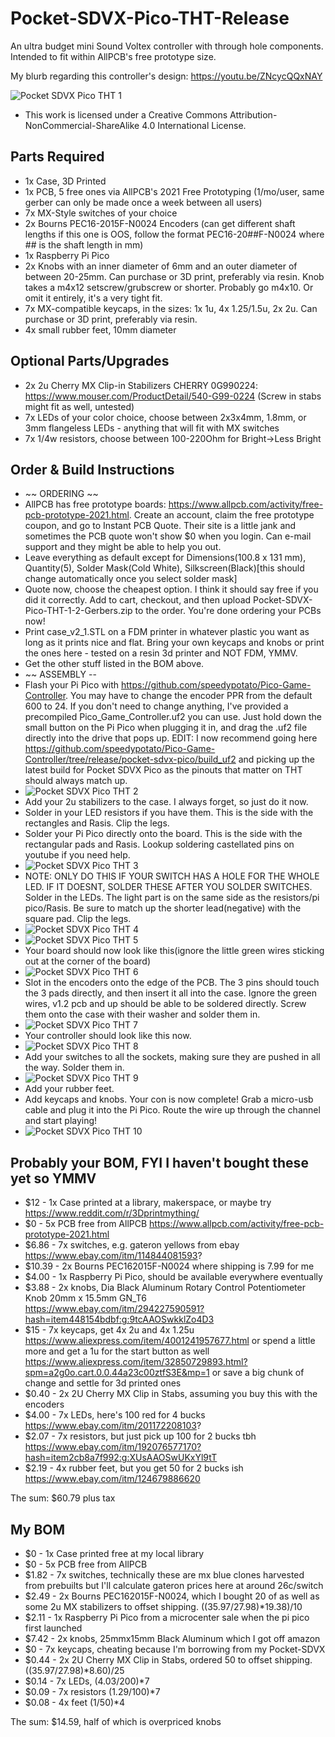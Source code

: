 # Pocket-SDVX-Pico-THT-Release
An ultra budget mini Sound Voltex controller with through hole components. Intended to fit within AllPCB's free prototype size.

My blurb regarding this controller's design: https://youtu.be/ZNcycQQxNAY

![Pocket SDVX Pico THT 1](pics/20210724_023411.jpg)

- This work is licensed under a Creative Commons Attribution-NonCommercial-ShareAlike 4.0 International License.

## Parts Required
- 1x Case, 3D Printed
- 1x PCB, 5 free ones via AllPCB's 2021 Free Prototyping (1/mo/user, same gerber can only be made once a week between all users)
- 7x MX-Style switches of your choice
- 2x Bourns PEC16-2015F-N0024 Encoders (can get different shaft lengths if this one is OOS, follow the format PEC16-20##F-N0024 where ## is the shaft length in mm)
- 1x Raspberry Pi Pico
- 2x Knobs with an inner diameter of 6mm and an outer diameter of between 20-25mm.  Can purchase or 3D print, preferably via resin.  Knob takes a m4x12 setscrew/grubscrew or shorter.  Probably go m4x10.  Or omit it entirely, it's a very tight fit.
- 7x MX-compatible keycaps, in the sizes: 1x 1u, 4x 1.25/1.5u, 2x 2u.  Can purchase or 3D print, preferably via resin.
- 4x small rubber feet, 10mm diameter

## Optional Parts/Upgrades
- 2x 2u Cherry MX Clip-in Stabilizers CHERRY 0G990224: https://www.mouser.com/ProductDetail/540-G99-0224 (Screw in stabs might fit as well, untested)
- 7x LEDs of your color choice, choose between 2x3x4mm, 1.8mm, or 3mm flangeless LEDs - anything that will fit with MX switches
- 7x 1/4w resistors, choose between 100-220Ohm for Bright->Less Bright

## Order & Build Instructions
- ~~ ORDERING ~~
- AllPCB has free prototype boards: https://www.allpcb.com/activity/free-pcb-prototype-2021.html.  Create an account, claim the free prototype coupon, and go to Instant PCB Quote.  Their site is a little jank and sometimes the PCB quote won't show $0 when you login.  Can e-mail support and they might be able to help you out.
- Leave everything as default except for Dimensions(100.8 x 131 mm), Quantity(5), Solder Mask(Cold White), Silkscreen(Black)[this should change automatically once you select solder mask]
- Quote now, choose the cheapest option.  I think it should say free if you did it correctly.  Add to cart, checkout, and then upload Pocket-SDVX-Pico-THT-1-2-Gerbers.zip to the order.  You're done ordering your PCBs now!
- Print case_v2_1.STL on a FDM printer in whatever plastic you want as long as it prints nice and flat.  Bring your own keycaps and knobs or print the ones here - tested on a resin 3d printer and NOT FDM, YMMV.
- Get the other stuff listed in the BOM above.
- ~~ ASSEMBLY --
- Flash your Pi Pico with https://github.com/speedypotato/Pico-Game-Controller.  You may have to change the encoder PPR from the default 600 to 24.  If you don't need to change anything, I've provided a precompiled Pico_Game_Controller.uf2 you can use.  Just hold down the small button on the Pi Pico when plugging it in, and drag the .uf2 file directly into the drive that pops up.  EDIT: I now recommend going here https://github.com/speedypotato/Pico-Game-Controller/tree/release/pocket-sdvx-pico/build_uf2 and picking up the latest build for Pocket SDVX Pico as the pinouts that matter on THT should always match up.
- ![Pocket SDVX Pico THT 2](pics/20210722_215100.jpg)
- Add your 2u stabilizers to the case.  I always forget, so just do it now.
- Solder in your LED resistors if you have them.  This is the side with the rectangles and Rasis.  Clip the legs.
- Solder your Pi Pico directly onto the board.  This is the side with the rectangular pads and Rasis.  Lookup soldering castellated pins on youtube if you need help.
- ![Pocket SDVX Pico THT 3](pics/20210722_220145.jpg)
- NOTE: ONLY DO THIS IF YOUR SWITCH HAS A HOLE FOR THE WHOLE LED.  IF IT DOESNT, SOLDER THESE AFTER YOU SOLDER SWITCHES.  Solder in the LEDs.  The light part is on the same side as the resistors/pi pico/Rasis.  Be sure to match up the shorter lead(negative) with the square pad.  Clip the legs.
- ![Pocket SDVX Pico THT 4](pics/20210722_200532.jpg)
- ![Pocket SDVX Pico THT 5](pics/20210722_200616.jpg)
- Your board should now look like this(ignore the little green wires sticking out at the corner of the board)
- ![Pocket SDVX Pico THT 6](pics/20210722_201329.jpg)
- Slot in the encoders onto the edge of the PCB.  The 3 pins should touch the 3 pads directly, and then insert it all into the case.  Ignore the green wires, v1.2 pcb and up should be able to be soldered directly.  Screw them onto the case with their washer and solder them in.
- ![Pocket SDVX Pico THT 7](pics/20210722_203214.jpg)
- Your controller should look like this now.
- ![Pocket SDVX Pico THT 8](pics/20210722_203224.jpg)
- Add your switches to all the sockets, making sure they are pushed in all the way.  Solder them in.
- ![Pocket SDVX Pico THT 9](pics/20210722_213212.jpg)
- Add your rubber feet.
- Add keycaps and knobs.  Your con is now complete!  Grab a micro-usb cable and plug it into the Pi Pico.  Route the wire up through the channel and start playing!
- ![Pocket SDVX Pico THT 10](pics/20210724_023411.jpg)



## Probably your BOM, FYI I haven't bought these yet so YMMV
- $12 - 1x Case printed at a library, makerspace, or maybe try https://www.reddit.com/r/3Dprintmything/
- $0 - 5x PCB free from AllPCB https://www.allpcb.com/activity/free-pcb-prototype-2021.html
- $6.86 - 7x switches, e.g. gateron yellows from ebay https://www.ebay.com/itm/114844081593?
- $10.39 - 2x Bourns PEC162015F-N0024 where shipping is 7.99 for me
- $4.00 - 1x Raspberry Pi Pico, should be available everywhere eventually
- $3.88 - 2x knobs, Dia Black Aluminum Rotary Control Potentiometer Knob 20mm x 15.5mm GN_T6 https://www.ebay.com/itm/294227590591?hash=item448154bdbf:g:9tcAAOSwkklZo4D3
- $15 - 7x keycaps, get 4x 2u and 4x 1.25u https://www.aliexpress.com/item/4001241957677.html or spend a little more and get a 1u for the start button as well https://www.aliexpress.com/item/32850729893.html?spm=a2g0o.cart.0.0.44a23c00ztfS3E&mp=1 or save a big chunk of change and settle for 3d printed ones
- $0.40 - 2x 2U Cherry MX Clip in Stabs, assuming you buy this with the encoders
- $4.00 - 7x LEDs, here's 100 red for 4 bucks https://www.ebay.com/itm/201172208103?
- $2.07 - 7x resistors, but just pick up 100 for 2 bucks tbh https://www.ebay.com/itm/192076577170?hash=item2cb8a7f992:g:XUsAAOSwUKxYl9tT
- $2.19 - 4x rubber feet, but you get 50 for 2 bucks ish https://www.ebay.com/itm/124679886620

The sum: $60.79 plus tax

## My BOM
- $0 - 1x Case printed free at my local library
- $0 - 5x PCB free from AllPCB
- $1.82 - 7x switches, technically these are mx blue clones harvested from prebuilts but I'll calculate gateron prices here at around 26c/switch
- $2.49 - 2x Bourns PEC162015F-N0024, which I bought 20 of as well as some 2u MX stabilizers to offset shipping. ((35.97/27.98)*19.38)/10
- $2.11 - 1x Raspberry Pi Pico from a microcenter sale when the pi pico first launched
- $7.42 - 2x knobs, 25mmx15mm Black Aluminum which I got off amazon
- $0 - 7x keycaps, cheating because I'm borrowing from my Pocket-SDVX
- $0.44 - 2x 2U Cherry MX Clip in Stabs, ordered 50 to offset shipping. ((35.97/27.98)*8.60)/25
- $0.14 - 7x LEDs, (4.03/200)*7
- $0.09 - 7x resistors (1.29/100)*7
- $0.08 - 4x feet (1/50)*4

The sum: $14.59, half of which is overpriced knobs
